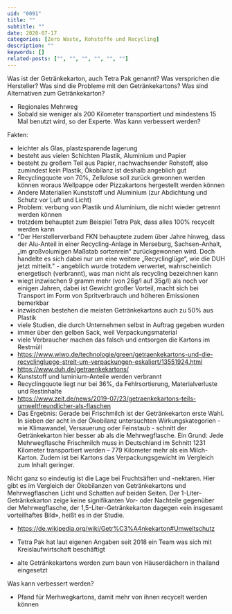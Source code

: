 ```yaml
---
uid: "0091"
title: ""
subtitle: ""
date: 2020-07-17
categories: [Zero Waste, Rohstoffe und Recycling]
description: ""
keywords: []
related-posts: ["", "", "", "", "", ""]
---
```


Was ist der Getränkekarton, auch Tetra Pak genannt?
Was versprichen die Hersteller?
Was sind die Probleme mit den Getränkekartons?
Was sind Alternativen zum Getränkekarton?
- Regionales Mehrweg
- Sobald sie weniger als 200 Kilometer transportiert und mindestens 15 Mal benutzt wird, so der Experte.
Was kann verbessert werden?



Fakten:
- leichter als Glas, plastzsparende lagerung
- besteht aus vielen Schichten Plastik, Aluminium und Papier
- besteht zu großem Teil aus Papier, nachwachsender Rohstoff, also zumindest kein Plastik, Ökobilanz ist deshalb angeblich gut
- Recyclingquote von 70%, Zellulose soll zurück gewonnen werden können woraus Wellpappe oder Pizzakartons hergestellt werden können
- Andere Materialien Kunststoff und Aluminium (zur Abdichtung und Schutz vor Luft und Licht)
- Problem: verbung von Plastik und Aluminium, die nicht wieder getrennt werden können
- trotzdem behauptet zum Beispiel Tetra Pak, dass alles 100% recycelt werden kann
- "Der Herstellerverband FKN behauptete zudem über Jahre hinweg, dass der Alu-Anteil in einer Recycling-Anlage in Merseburg, Sachsen-Anhalt, „im großvolumigen Maßstab sortenrein“ zurückgewonnen wird. Doch handelte es sich dabei nur um eine weitere „Recyclinglüge“, wie die DUH jetzt mitteilt." - angeblich wurde trotzdem verwertet, wahrscheinlich energetisch (verbrannt), was man nicht als recycling bezeichnen kann
- wiegt inzwischen 9 gramm mehr (von 26g/l auf 35g/l) als noch vor einigen Jahren, dabei ist Gewicht großer Vorteil, macht sich bei Transport im Form von Spritverbrauch und höheren Emissionen bemerkbar
- inzwischen bestehen die meisten Getränkekartons auch zu 50% aus Plastik
- viele Studien, die durch Unternehmen selbst in Auftrag gegeben wurden
- immer über den gelben Sack, weil Verpackungsmaterial
- viele Verbraucher machen das falsch und entsorgen die Kartons im Restmüll
- https://www.wiwo.de/technologie/green/getraenkekartons-und-die-recyclingluege-streit-um-verpackungen-eskaliert/13551924.html
- https://www.duh.de/getraenkekartons/
- Kunststoff und luminium-Anteile werden verbrannt
- Recyclingquote liegt nur bei 36%, da Fehlrsortierung, Materialverluste und Restinhalte
- https://www.zeit.de/news/2019-07/23/getraenkekartons-teils-umweltfreundlicher-als-flaschen
- Das Ergebnis: Gerade bei Frischmilch ist der Getränkekarton erste Wahl. In sieben der acht in der Ökobilanz untersuchten Wirkungskategorien - wie Klimawandel, Versauerung oder Feinstaub - schnitt der Getränkekarton hier besser ab als die Mehrwegflasche. Ein Grund: Jede Mehrwegflasche Frischmilch muss in Deutschland im Schnitt 1231 Kilometer transportiert werden – 779 Kilometer mehr als ein Milch-Karton. Zudem ist bei Kartons das Verpackungsgewicht im Vergleich zum Inhalt geringer.

Nicht ganz so eindeutig ist die Lage bei Fruchtsäften und -nektaren. Hier gibt es im Vergleich der Ökobilanzen von Getränkekartons und Mehrwegflaschen Licht und Schatten auf beiden Seiten. Der 1-Liter-Getränkekarton zeige keine signifikanten Vor- oder Nachteile gegenüber der Mehrwegflasche, der 1,5-Liter-Getränkekarton dagegen «ein insgesamt vorteilhaftes Bild», heißt es in der Studie.
- https://de.wikipedia.org/wiki/Getr%C3%A4nkekarton#Umweltschutz




- Tetra Pak hat laut eigenen Angaben seit 2018 ein Team was sich mit Kreislaufwirtschaft beschäftigt
- alte Getränkekartons werden zum baun von Häuserdächern in thailand eingesetzt


Was kann verbessert werden?
- Pfand für Merhwegkartons, damit mehr von ihnen recycelt werden können
